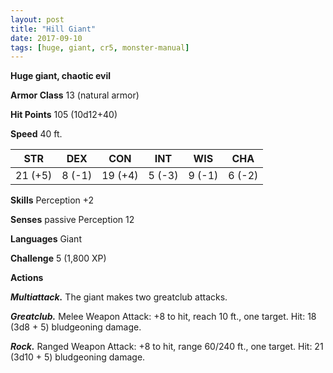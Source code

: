 ```yaml
---
layout: post
title: "Hill Giant"
date: 2017-09-10
tags: [huge, giant, cr5, monster-manual]
---
```


**Huge giant, chaotic evil**

**Armor Class** 13 (natural armor)

**Hit Points** 105 (10d12+40)

**Speed** 40 ft.

|   STR   |   DEX   |   CON   |   INT   |   WIS   |   CHA   |
|:-----:|:-----:|:-----:|:-----:|:-----:|:-----:|
| 21 (+5) | 8 (-1) | 19 (+4) | 5 (-3) | 9 (-1) | 6 (-2) |

**Skills** Perception +2

**Senses** passive Perception 12

**Languages** Giant

**Challenge** 5 (1,800 XP)

**Actions**

***Multiattack.*** The giant makes two greatclub attacks.

***Greatclub.*** Melee Weapon Attack: +8 to hit, reach 10 ft., one target. Hit: 18 (3d8 + 5) bludgeoning damage.

***Rock.*** Ranged Weapon Attack: +8 to hit, range 60/240 ft., one target. Hit: 21 (3d10 + 5) bludgeoning damage.
